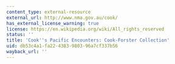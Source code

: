 ```yaml
---
content_type: external-resource
external_url: http://www.nma.gov.au/cook/
has_external_license_warning: true
license: https://en.wikipedia.org/wiki/All_rights_reserved
status: ''
title: 'Cook''s Pacific Encounters: Cook-Forster Collection'
uid: db53c4a1-fa22-4383-9803-96a7cf337b56
wayback_url: ''
---
```

